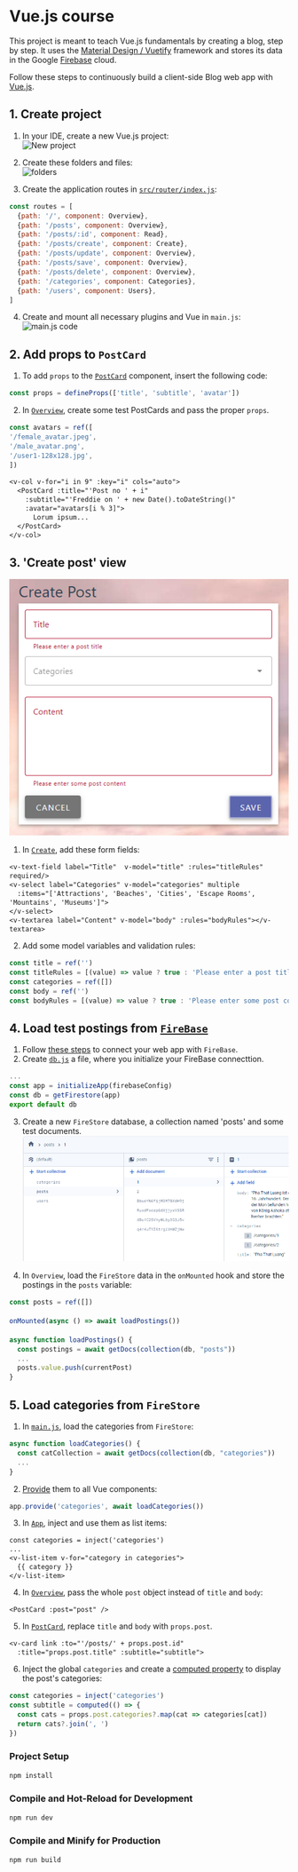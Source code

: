 # Vue.js course

This project is meant to teach Vue.js fundamentals by creating a blog, step by step. It uses the [Material Design / Vuetify](https://vuetifyjs.com/en/) framework and stores its data in the Google [Firebase](https://firebase.google.com/) cloud.

Follow these steps to continuously build a client-side Blog web app with [Vue.js](https://vuejs.org/guide/introduction.html).

## 1. Create project
1. In your IDE, create a new Vue.js project:<br/>
![New project](screenshots/New_project.png)


2. Create these folders and files:<br/>
![folders](screenshots/Folder_structure.png)


3. Create the application routes in [`src/router/index.js`](src/router/index.js):
```javascript
const routes = [
  {path: '/', component: Overview},
  {path: '/posts', component: Overview},
  {path: '/posts/:id', component: Read},
  {path: '/posts/create', component: Create},
  {path: '/posts/update', component: Overview},
  {path: '/posts/save', component: Overview},
  {path: '/posts/delete', component: Overview},
  {path: '/categories', component: Categories},
  {path: '/users', component: Users},
]
```

4. Create and mount all necessary plugins and Vue in `main.js`:<br/>
![main.js code](screenshots/Main_code.png)


## 2. Add props to `PostCard`
1. To add `props` to the [`PostCard`](src/components/PostCard.vue) component, insert the following code:
```javascript
const props = defineProps(['title', 'subtitle', 'avatar'])
```
2. In [`Overview`](src/views/posts/Overview.vue), create some test PostCards and pass the proper `props`.
```javascript
const avatars = ref([
'/female_avatar.jpeg',
'/male_avatar.png',
'/user1-128x128.jpg',
])
```
```vue
<v-col v-for="i in 9" :key="i" cols="auto">
  <PostCard :title="'Post no ' + i"
    :subtitle="'Freddie on ' + new Date().toDateString()"
    :avatar="avatars[i % 3]">
      Lorum ipsum...
  </PostCard>
</v-col>
```

## 3. 'Create post' view
![Create post screenshot](screenshots/Create_post.png)


1. In [`Create`](src/views/posts/Edit.vue), add these form fields:
```vue
<v-text-field label="Title"  v-model="title" :rules="titleRules" required/>
<v-select label="Categories" v-model="categories" multiple
  :items="['Attractions', 'Beaches', 'Cities', 'Escape Rooms', 'Mountains', 'Museums']">
</v-select>
<v-textarea label="Content" v-model="body" :rules="bodyRules"></v-textarea>
```
2. Add some model variables and validation rules:
```javascript
const title = ref('')
const titleRules = [(value) => value ? true : 'Please enter a post title']
const categories = ref([])
const body = ref('')
const bodyRules = [(value) => value ? true : 'Please enter some post content']
```

## 4. Load test postings from [`FireBase`](https://firebase.google.com/docs/web/setup)
1. Follow [these steps](https://firebase.google.com/docs/web/setup) to connect your web app with `FireBase`.
2. Create [`db.js`](src/db.js) a file, where you initialize your FireBase connecttion.
```javascript
...
const app = initializeApp(firebaseConfig)
const db = getFirestore(app)
export default db
```
3. Create a new `FireStore` database, a collection named 'posts' and some test documents.<br/>
![FireStore collection](screenshots/FireStore_collection.png)

4. In `Overview`, load the `FireStore` data in the `onMounted` hook and store the postings in the `posts` variable:
```javascript
const posts = ref([])

onMounted(async () => await loadPostings())

async function loadPostings() {
  const postings = await getDocs(collection(db, "posts"))
  ...
  posts.value.push(currentPost)
}
```

## 5. Load categories from `FireStore`
1. In [`main.js`](src/main.js), load the categories from `FireStore`:
```javascript
async function loadCategories() {
  const catCollection = await getDocs(collection(db, "categories"))
  ...
}
```
2. [Provide](https://vuejs.org/guide/components/provide-inject) them to all Vue components:
```javascript
app.provide('categories', await loadCategories())
```
3. In [`App`](src/App.vue), inject and use them as list items:
```vue
const categories = inject('categories')
...
<v-list-item v-for="category in categories">
  {{ category }}
</v-list-item>

```
4. In [`Overview`](src/views/posts/Overview.vue), pass the whole `post` object instead of `title` and `body`:
```vue
<PostCard :post="post" />
```
5. In [`PostCard`](src/components/PostCard.vue), replace `title` and `body` with `props.post`.
```vue
<v-card link :to="'/posts/' + props.post.id"
  :title="props.post.title" :subtitle="subtitle">
```
6. Inject the global `categories` and create a [computed property](https://vuejs.org/guide/essentials/computed.html) to 
display the post's categories:
```javascript
const categories = inject('categories')
const subtitle = computed(() => {
  const cats = props.post.categories?.map(cat => categories[cat])
  return cats?.join(', ')
})
```


### Project Setup
```sh
npm install
```

### Compile and Hot-Reload for Development

```sh
npm run dev
```

### Compile and Minify for Production

```sh
npm run build
```
